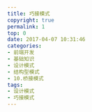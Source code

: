 ```yaml
---
title: 巧接模式
copyright: true
permalink: 1
top: 0
date: 2017-04-07 10:31:46
categories:
- 前端开发
- 基础知识
- 设计模式
- 结构型模式
- 10.桥接模式
tags:
- 设计模式
- 巧接模式
---
```

